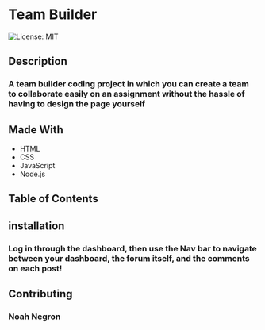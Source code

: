 # Team Builder
  ![License: MIT](https://img.shields.io/badge/License-MIT-yellow.svg)
  ## Description
  ### A team builder coding project in which you can create a team to collaborate easily on an assignment without the hassle of having to design the page yourself

  ## Made With
  - HTML
  - CSS
  - JavaScript
  - Node.js

  ## Table of Contents

## installation
### Log in through the dashboard, then use the Nav bar to navigate between your dashboard, the forum itself, and the comments on each post!
  ## Contributing
### Noah Negron

